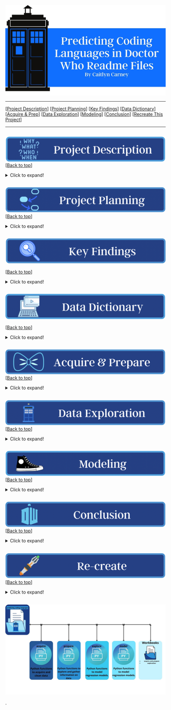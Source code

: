 <a name="top"></a>
![name of photo](https://github.com/CaitlynCarney/coding_language_prediction/blob/main/photos/for_readme/title.jpg?raw=true)

***
[[Project Description](#project_description)]
[[Project Planning](#planning)]
[[Key Findings](#findings)]
[[Data Dictionary](#dictionary)]
[[Acquire & Prep](#acquire_and_prep)]
[[Data Exploration](#explore)]
[[Modeling](#model)]
[[Conclusion](#conclusion)]
[[Recreate This Project](#recreate)]
___


## <a name="project_description"></a> 
![desc](https://github.com/CaitlynCarney/coding_language_prediction/blob/main/photos/for_readme/project_desc.png?raw=true)
[[Back to top](#top)]

<details>
  <summary>Click to expand!</summary>

### Description
- Using web-scraping techniques scrape githubs doctor who repositories to take the text from the readme files and the primary coding language; to build a data set. Then transform the new dataset into a form that can be used in a natural language processing machine learning model (NLP)., and choosing the best one for predicting the coding language based on the text from readme files.

### Goals
- Create a NLP model to predict the programming language used in a github repository based on the words and word combinations found in the readme files.
    
### Where did you get the data?
- Web scrapping github with the search term "Doctor Who"

    
    
    
### Resume Write Up

Project Name: Predicting Coding Language
    
explain the project for resume:
    

</details>
    
    
## <a name="planning"></a>
![plan](https://github.com/CaitlynCarney/coding_language_prediction/blob/main/photos/for_readme/project_plan.png?raw=true)
[[Back to top](#top)]

<details>
  <summary>Click to expand!</summary>

### Projet Outline:
    
- Acquisiton of data
    - Search for Doctor who repos on git hub
    - Web scrape to gather data
- Prepare and clean data with python - Jupyter Labs
    - Drop nulls
    - Make all text lowercase
    - Tokenize the data
    - Stem/Lemmatize
    - Remove stopwords
- Explore data:
    - How often are words used?
        - Count
        - Percentage
    - Check out word clouds for top 4 languages
        - Is ther anything that stands out?
    - Check out bar graphs using bigrams for top 4 languages
        - Is there anything of importance?
    - Check out word clouds using bigrams for top 4 languages
        - What di you notice?
- Modeling:
    - Make multiple models.
    - Pick best model.
    - Test Data.
    - Conclude results.
    
### Target variable
- Language

</details>

    
## <a name="findings"></a>
![find](https://github.com/CaitlynCarney/coding_language_prediction/blob/main/photos/for_readme/key_findings.png?raw=true)

[[Back to top](#top)]

<details>
  <summary>Click to expand!</summary>

### Explore:
- There were no commonalities between the languages and their top 20 words/phrases.
- Java script is the most commonly used coding language and makes up the top 10 most frequent words of all languages together.
- There are specific phrases/words that are used more often in each coding language.
    
### Modeling:
- Baseline:
    - 29.5%
- Models Made:
    - Logistic Regression
    - Balanced Logistic Regression
    - KNN
    - Decision Tree
    - Random Forest
    - Ridge Classifier
    - SDG Classifier
- Best Model:
    - SDG Classifier
- Model testing:
    - Train
        - 97.7%
    - Validate
        - 57.9%
- Performance:
    - Test
        - 43.8%

***

    
</details>

## <a name="dictionary"></a> 
![dict](https://github.com/CaitlynCarney/coding_language_prediction/blob/main/photos/for_readme/data_dict.png?raw=true)

[[Back to top](#top)]

<details>
  <summary>Click to expand!</summary>

### Data Used
    
| Attribute | Definition | Data Type |
| ----- | ----- | ----- | 
| all_clean_lemma | all cleaning stages done using lemmatizing | string |    
| all_clean_stem | all cleaning stages done using stemming | string | 
| cleaned_content | contents of REASME file ran through a basic clean funciton | string |
| language* | coding language primarily used in the repository | string |
| lemma_content | tozenized_content ran through a lemmatizing funciton | string |
| no_stopwords_lemma | stopwords removed from lemma_content | string |
| no_stopwords_stem | stopwords removed from stemmed_content | string |
| readme_contents | contents of README file directly from repository | string |
| repo | name of repository | string |
| stemmed_content | tokenized_content ran through a stemming funciton | string |
| tokenized_content | cleaned_content ran through tokenized funciton | string |

\*  Indicates the target feature in this Zillow data.

***
</details>

## <a name="acquire_and_prep"></a>
![acquire_prep](https://github.com/CaitlynCarney/coding_language_prediction/blob/main/photos/for_readme/acquire_prepare.png?raw=true)
[[Back to top](#top)]

<details>
  <summary>Click to expand!</summary>

### Acquire Data:
1. I went to https://github.com/ 
2. Typed "Doctor Who" into the search bar
3. I then created a function to scrape all the repos that came up with this search
4. These functions then went into webscraping functions to create a csv containing the repo file name, primary coding language used, and the contents of the README files.

*To see all funcitons used in the data acquisition stage please see the acquire.py file in my github repository*
    
### Prepare Data
1. Drop all null values in language and readme_content
2. Make all characters in readme_content lowercase
3. Tokenize the strings in readme_content
4. Stem/Lemmatize the strings
5. Remove stopwords inludeing some new stopwords of my choosing.

- Please note that:
    - I chose to create a new column for each step of the cleaning process.
        - I did this because if I wanted to come back and add in repos later on, I may need to use stemming process instead of the lemmatizing process.d.

*For functions used in the cleaning process please see my prepare.py in my github repository*

***

</details>



## <a name="explore"></a> 
![dict](https://github.com/CaitlynCarney/coding_language_prediction/blob/main/photos/for_readme/explore.png?raw=true)
[[Back to top](#top)]

<details>
  <summary>Click to expand!</summary>
    

### Findings:
- There were no commonalities between the languages and their top 20 words/phrases.
- Java script is the most commonly used coding language and makes up the top 10 most frequent words of all languages together.
- There are specific phrases/words that are used more often in each coding language.

***

</details>    


## <a name="model"></a> 
![model](https://github.com/CaitlynCarney/coding_language_prediction/blob/main/photos/for_readme/model.png?raw=true)
[[Back to top](#top)]
<details>
  <summary>Click to expand!</summary>

Summary of modeling choices...
        
    
### Models:
- Logistic Regression
- Balanced Logistic Regression
- KNN
- Decision Tree
- Random Forest
- Ridge Classifier
- SDG Classifier

    
### Baseline Accuracy  
- 29.5%

### Logistic Regression Model
Model Train Accuracy:  
    - 95.5%
    
### Balanced Logistic Regression Model
Model Train Accuracy:  
    - 97.7%
    
### KNN Model
Model Train Accuracy: 
    - 61.4%
    
### Decisiion Tree Model 
Model Train Accuracy: 
    - 52.3%
 
### Rndom Forest Model
Model Train Accuracy: 
    - 43.2
    
### Ridge Classifier Model
Model Train Accuracy: 
    - 54.5%
    
### SDG Classifier Model
Model Train Accuracy: 
    - 97.7%


## Selecting the Best Model:
- SDG Classifier Model
    - Model Validate Accuracy
        - 57.9%
   
## Testing the Model
    - 43.8% accuracy


***

</details>  

## <a name="conclusion"></a> 
![conclusion](https://github.com/CaitlynCarney/coding_language_prediction/blob/main/photos/for_readme/conc.png?raw=true)
[[Back to top](#top)]
<details>
  <summary>Click to expand!</summary>

I found that there are no commonalities in frequent words or phrases between the top 4 coding languages. I also found the Java script is the most commonly used out of the languages and makes up for the most common top 10 most common words out af all of the langauges.
    
With more time I would love to gether more repos and see if I can improve the model by obtaining more observations.

I recommend using this model to predict the primary coding language used based on github readme files. 


</details>  


## <a name="Recreate This Project"></a>
![recreate](https://github.com/CaitlynCarney/coding_language_prediction/blob/main/photos/for_readme/re-create.png?raw=true)
[[Back to top](#top)]

<details>
  <summary>Click to expand!</summary>

### Getting started

1. Go to https://github.com/
2. Type "Doctor Who" into the search bar
3. Use first 2 funcitons in the acquire file in my git hub repository to get the list of repos.
4. Copy and past this list into the list named REPOS in the acquire.py file
5. Run the last funciton in acquire.py file
6. Run this new dataframe through each funciton in the pepare.py file in my github repository to clean the data.
    
Good luck I hope you enjoy your project!

</details>
    


## 

![Folder Contents](https://github.com/CaitlynCarney/coding_language_prediction/blob/main/photos/for_readme/file_outline.jpg?raw=true)


>>>>>>>>>>>>>>>
.
